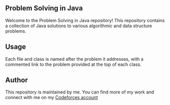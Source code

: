 ## Problem Solving in Java

Welcome to the Problem Solving in Java repository! This repository contains a collection of Java solutions to various algorithmic and data structure problems.

## Usage

Each file and class is named after the problem it addresses, with a commented link to the problem provided at the top of each class.

## Author

This repository is maintained by me. You can find more of my work and connect with me on my [Codeforces account](https://codeforces.com/profile/Mazen23)
